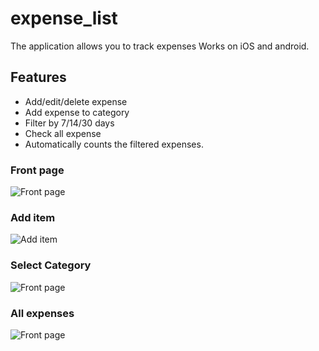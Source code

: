 # expense_list
The application allows you to track expenses
Works on iOS and android.
## Features 
  - Add/edit/delete expense
  - Add expense to category
  - Filter by 7/14/30 days
  - Check all expense
  - Automatically counts the filtered expenses.
  
  ### Front page
  
![Front page](https://i.ibb.co/J7DGWm1/app1.png)


  ### Add item
  
![Add item](https://i.ibb.co/s90FhLP/app2.png)


  ### Select Category
  
![Front page](https://i.ibb.co/99nmx5V/app3.png )


  ### All expenses
  
![Front page](https://i.ibb.co/nR3L1mX/app4.png)
